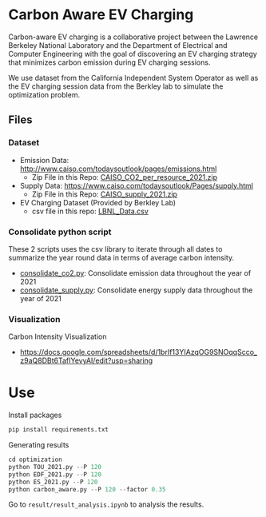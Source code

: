 # Carbon Aware EV Charging
Carbon-aware EV charging is a collaborative project between the Lawrence Berkeley National Laboratory and the Department of Electrical and Computer Engineering with the goal of discovering an EV charging strategy that minimizes carbon emission during EV charging sessions. 

We use dataset from the California Independent System Operator as well as the EV charging session data from the Berkley lab to simulate the optimization problem.

## Files
### Dataset
- Emission Data: http://www.caiso.com/todaysoutlook/pages/emissions.html
    - Zip File in this Repo: [CAISO_CO2_per_resource_2021.zip](data/CO2/CAISO_CO2_per_resource_2021.zip)
- Supply Data: https://www.caiso.com/todaysoutlook/Pages/supply.html
    - Zip File in this Repo: [CAISO_supply_2021.zip](data/Supply/CAISO_supply_2021.zip)
- EV Charging Dataset (Provided by Berkley Lab)
    - csv file in this repo: [LBNL_Data.csv](data/Berkley_EV_Charging/LBNL_Data.csv)

### Consolidate python script
These 2 scripts uses the csv library to iterate through all dates to summarize the year round data in terms of average carbon intensity.
- [consolidate_co2.py](./consolidate_co2.py): Consolidate emission data throughout the year of 2021
- [consolidate_supply.py](./consolidate_supply.py): Consolidate energy supply data throughout the year of 2021

### Visualization
Carbon Intensity Visualization
- https://docs.google.com/spreadsheets/d/1brIf13YIAzqOG9SNOqqScco_z9aQ8DBt6TafIYevyAI/edit?usp=sharing


# Use
Install packages
```python
pip install requirements.txt
```
Generating results
```python
cd optimization
python TOU_2021.py --P 120
python EDF_2021.py --P 120
python ES_2021.py --P 120
python carbon_aware.py --P 120 --factor 0.35
```

Go to ```result/result_analysis.ipynb``` to analysis the results.

